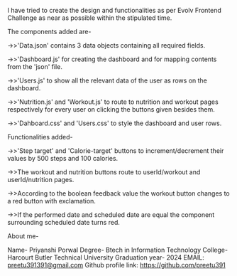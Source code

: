 I have tried to create the design and functionalities as per Evolv Frontend Challenge as near as possible within the stipulated time.



The components added are-

->>'Data.json' contains 3 data objects containing all required fields.

->>'Dashboard.js' for creating the dashboard and for mapping contents from the 'json' file.

->>'Users.js' to show all the relevant data of the user as rows on the dashboard.

->>'Nutrition.js' and 'Workout.js' to route to nutrition and workout pages respectively for every user on clicking the buttons given besides them.

->>'Dahboard.css' and 'Users.css' to style the dashboard and user rows.



Functionalities added-

->>'Step target' and 'Calorie-target' buttons to increment/decrement their values by 500 steps and 100 calories.

->>The workout and nutrition buttons route to userId/workout and userId/nutrition pages.

->>According to the boolean feedback value the workout button changes to a red button with exclamation.

->>If the performed date and scheduled date are equal the component surrounding scheduled date turns red.



About me-

Name- Priyanshi Porwal
Degree- Btech in Information Technology 
College- Harcourt Butler Technical University
Graduation year- 2024
EMAIL: preetu391391@gmail.com 
Github profile link: https://github.com/preetu391
